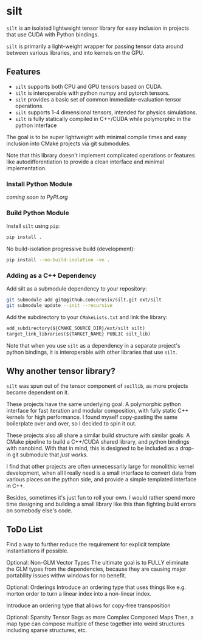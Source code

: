 # silt

`silt` is an isolated lightweight tensor library for easy inclusion in projects that use CUDA with Python bindings.

`silt` is primarily a light-weight wrapper for passing tensor data around between various libraries, and into kernels on the GPU.

## Features

- `silt` supports both CPU and GPU tensors based on CUDA.
- `silt` is interoperable with python numpy and pytorch tensors.
- `silt` provides a basic set of common immediate-evaluation tensor operations.
- `silt` supports 1-4 dimensional tensors, intended for physics simulations.
- `silt` is fully statically compiled in C++/CUDA while polymorphic in the python interface

The goal is to be super lightweight with minimal compile times and easy inclusion into CMake projects via git submodules.

Note that this library doesn't implement complicated operations or features like autodifferentiation to provide a clean interface and minimal implementation.

### Install Python Module

*coming soon to PyPI.org*

### Build Python Module

Install `silt` using `pip`:

```bash
pip install .
```

No build-isolation progressive build (development):

```bash
pip install --no-build-isolation -ve .
```

### Adding as a C++ Dependency

Add silt as a submodule dependency to your repository:

```bash
git submodule add git@github.com:erosiv/silt.git ext/silt
git submodule update --init --recursive
```

Add the subdirectory to your `CMakeLists.txt` and link the library:

```CMakeLists.txt
add_subdirectory(${CMAKE_SOURCE_DIR}/ext/silt silt)
target_link_libraries(${TARGET_NAME} PUBLIC silt_lib)
```

Note that when you use `silt` as a dependency in a separate project's python bindings, it is interoperable with other libraries that use `silt`.

## Why another tensor library?

`silt` was spun out of the tensor component of `soillib`, as more projects became dependent on it.

These projects have the same underlying goal: A polymorphic python interface for fast iteration and modular composition, with fully static C++ kernels for high performance. I found myself copy-pasting the same boilerplate over and over, so I decided to spin it out.

These projects also all share a similar build structure with similar goals: A CMake pipeline to build a C++/CUDA shared library, and python bindings with nanobind. With that in mind, this is designed to be included as a drop-in git submodule that *just works*.

I find that other projects are often unnecessarily large for monolithic kernel development, when all I really need is a small interface to convert data from various places on the python side, and provide a simple templated interface in C++.

Besides, sometimes it's just fun to roll your own. I would rather spend more time designing and building a small library like this than fighting build errors on somebody else's code.

## ToDo List

Find a way to further reduce the requirement for explicit template instantiations if possible.

Optional: Non-GLM Vector Types
  The ultimate goal is to FULLY eliminate the GLM types from the dependencies,
  because they are causing major portability issues withw windows for no benefit.

Optional: Orderings
  Introduce an ordering type that uses things like e.g. morton 
  order to turn a linear index into a non-linear index.

  Introduce an ordering type that allows for copy-free transposition

Optional: Sparsity
  Tensor Bags as more Complex Composed Maps
  Then, a map type can compose multiple of these together into weird structures including
  sparse structures, etc.